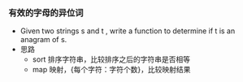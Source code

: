 ### 有效的字母的异位词
- Given two strings s and t , write a function to determine if t is an anagram of s.
- 思路  
    - sort 排序字符串，比较排序之后的字符串是否相等
    - map 映射，{每个字符：字符个数}，比较映射结果

